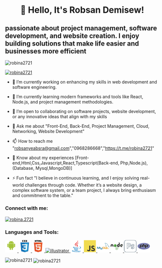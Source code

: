 <h1 align="center">👋 Hello, It's  Robsan Demisew!</h1>
<h2>passionate about project management, software development, and website creation. I enjoy building solutions that make life easier and businesses more efficient</h2>

<p align="left"> <img src="https://komarev.com/ghpvc/?username=robina2721&label=Profile%20views&color=0e75b6&style=flat" alt="robina2721" /> </p>

<p align="left"> <a href="https://github.com/ryo-ma/github-profile-trophy"><img src="https://github-profile-trophy.vercel.app/?username=robina2721" alt="robina2721" /></a> </p>

- 🔭 I’m currently working on enhancing my skills in web development and software engineering.

- 🌱 I’m currently learning modern frameworks and tools like React, Node.js, and project management methodologies.

- 💼 I’m open to collaborating on software projects, website development, or any innovative ideas that align with my skills

- 💬 Ask me about "Front-End, Back-End, Project Management, Cloud, Networking, Website Development"

- 📫 How to reach me "robsanyeabsra@gmail.com","0968286668","https://t.me/robina2721"

- 📄 Know about my experiences [Front-end,Html,Css,Javascript,React,Typescript(Back-end, Php,Node.js),(Database, Mysql,MongoDB)]

- ⚡ Fun fact "I believe in continuous learning, and I enjoy solving real-world challenges through code. Whether it’s a website design, a complex software system, or a team project, I always bring enthusiasm and commitment to the table."

<h3 align="left">Connect with me:</h3>
<p align="left">
<a href="https://instagram.com/robina.2721" target="blank"><img align="center" src="https://raw.githubusercontent.com/rahuldkjain/github-profile-readme-generator/master/src/images/icons/Social/instagram.svg" alt="robina.2721" height="30" width="40" /></a>
</p>

<h3 align="left">Languages and Tools:</h3>
<p align="left"> <a href="https://developer.android.com" target="_blank" rel="noreferrer"> <img src="https://raw.githubusercontent.com/devicons/devicon/master/icons/android/android-original-wordmark.svg" alt="android" width="40" height="40"/> </a> <a href="https://www.w3schools.com/css/" target="_blank" rel="noreferrer"> <img src="https://raw.githubusercontent.com/devicons/devicon/master/icons/css3/css3-original-wordmark.svg" alt="css3" width="40" height="40"/> </a> <a href="https://www.w3.org/html/" target="_blank" rel="noreferrer"> <img src="https://raw.githubusercontent.com/devicons/devicon/master/icons/html5/html5-original-wordmark.svg" alt="html5" width="40" height="40"/> </a> <a href="https://www.adobe.com/in/products/illustrator.html" target="_blank" rel="noreferrer"> <img src="https://www.vectorlogo.zone/logos/adobe_illustrator/adobe_illustrator-icon.svg" alt="illustrator" width="40" height="40"/> </a> <a href="https://www.java.com" target="_blank" rel="noreferrer"> <img src="https://raw.githubusercontent.com/devicons/devicon/master/icons/java/java-original.svg" alt="java" width="40" height="40"/> </a> <a href="https://developer.mozilla.org/en-US/docs/Web/JavaScript" target="_blank" rel="noreferrer"> <img src="https://raw.githubusercontent.com/devicons/devicon/master/icons/javascript/javascript-original.svg" alt="javascript" width="40" height="40"/> </a> <a href="https://www.mysql.com/" target="_blank" rel="noreferrer"> <img src="https://raw.githubusercontent.com/devicons/devicon/master/icons/mysql/mysql-original-wordmark.svg" alt="mysql" width="40" height="40"/> </a> <a href="https://nodejs.org" target="_blank" rel="noreferrer"> <img src="https://raw.githubusercontent.com/devicons/devicon/master/icons/nodejs/nodejs-original-wordmark.svg" alt="nodejs" width="40" height="40"/> </a> <a href="https://www.photoshop.com/en" target="_blank" rel="noreferrer"> <img src="https://raw.githubusercontent.com/devicons/devicon/master/icons/photoshop/photoshop-line.svg" alt="photoshop" width="40" height="40"/> </a> <a href="https://www.php.net" target="_blank" rel="noreferrer"> <img src="https://raw.githubusercontent.com/devicons/devicon/master/icons/php/php-original.svg" alt="php" width="40" height="40"/> </a> </p>

<p><img align="left" src="https://github-readme-stats.vercel.app/api/top-langs?username=robina2721&show_icons=true&locale=en&layout=compact" alt="robina2721" /></p>

<p>&nbsp;<img align="center" src="https://github-readme-stats.vercel.app/api?username=robina2721&show_icons=true&locale=en" alt="robina2721" /></p>
